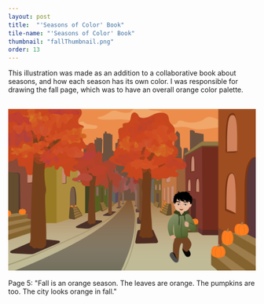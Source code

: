 ```yaml
---
layout: post
title:  "'Seasons of Color' Book"
tile-name: "'Seasons of Color' Book"
thumbnail: "fallThumbnail.png"
order: 13
---
```


This illustration was made as an addition to a collaborative book about seasons, and how each season has its own color. I was responsible for drawing the fall page, which was to have an overall orange color palette.

<br>

<div class="row">

  <div class="small-12 medium-6 large-6 small-centered columns">
    <img src="/img/fall.png" alt="fall page">
  </div>

</div>

<br>

<div class="row">

  <div class="small-12 medium-6 large-6 small-centered columns">
    Page 5: "Fall is an orange season. The leaves are orange. The pumpkins are too. The city looks orange in fall."
  </div>
</div>